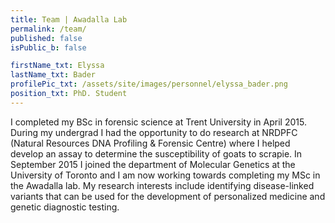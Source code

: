 ```yaml
---
title: Team | Awadalla Lab
permalink: /team/
published: false
isPublic_b: false

firstName_txt: Elyssa
lastName_txt: Bader
profilePic_txt: /assets/site/images/personnel/elyssa_bader.png
position_txt: PhD. Student
---
```


I completed my BSc in forensic science at Trent University in April 2015. During my undergrad I had the opportunity to do research at NRDPFC (Natural Resources DNA Profiling & Forensic Centre) where I helped develop an assay to determine the susceptibility of goats to scrapie. In September 2015 I joined the department of Molecular Genetics at the University of Toronto and I am now working towards completing my MSc in the Awadalla lab. My research interests include identifying disease-linked variants that can be used for the development of personalized medicine and genetic diagnostic testing.